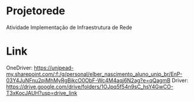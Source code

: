 # Projetorede
Atividade Implementação de Infraestrutura de Rede

# Link
OneDriver: https://unipead-my.sharepoint.com/:f:/g/personal/elber_nascimento_aluno_unip_br/EnP-03Y4JuNFnu2pjMhMyRgBikcO0ObF-Wc4M4aqj6N2ag?e=qQagmB
Driver: https://drive.google.com/drive/folders/1OJpq5f54n9sC_hsY4GwCO-T3xKocJAUH?usp=drive_link
